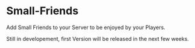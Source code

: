 # Small-Friends
Add Small Friends to your Server to be enjoyed by your Players.

Still in developement, first Version will be released in the next few weeks.
